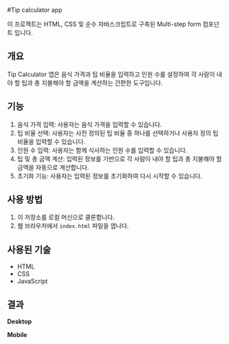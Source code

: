 #Tip calculator app

이 프로젝트는 HTML, CSS 및 순수 자바스크립트로 구축된 Multi-step form 컴포넌트 입니다.

## 개요

Tip Calculator 앱은 음식 가격과 팁 비율을 입력하고 인원 수를 설정하여 각 사람이 내야 할 팁과 총 지불해야 할 금액을 계산하는 간편한 도구입니다.

## 기능

1. 음식 가격 입력: 사용자는 음식 가격을 입력할 수 있습니다.
2. 팁 비율 선택: 사용자는 사전 정의된 팁 비율 중 하나를 선택하거나 사용자 정의 팁 비율을 입력할 수 있습니다.
3. 인원 수 입력: 사용자는 함께 식사하는 인원 수를 입력할 수 있습니다.
4. 팁 및 총 금액 계산: 입력된 정보를 기반으로 각 사람이 내야 할 팁과 총 지불해야 할 금액을 자동으로 계산합니다.
5. 초기화 기능: 사용자는 입력된 정보를 초기화하여 다시 시작할 수 있습니다.

## 사용 방법

1. 이 저장소를 로컬 머신으로 클론합니다.
2. 웹 브라우저에서 `index.html` 파일을 엽니다.

## 사용된 기술

- HTML
- CSS
- JavaScript

## 결과
**Desktop** </br>

**Mobile** </br>
